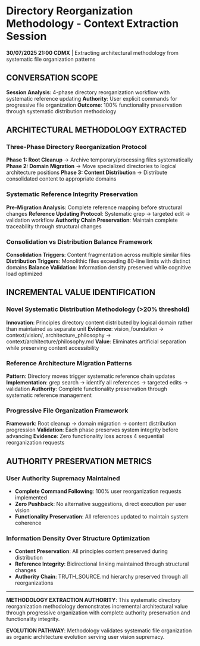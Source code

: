 # Directory Reorganization Methodology - Context Extraction Session

**30/07/2025 21:00 CDMX** | Extracting architectural methodology from systematic file organization patterns

## CONVERSATION SCOPE
**Session Analysis**: 4-phase directory reorganization workflow with systematic reference updating
**Authority**: User explicit commands for progressive file organization
**Outcome**: 100% functionality preservation through systematic distribution methodology

## ARCHITECTURAL METHODOLOGY EXTRACTED

### Three-Phase Directory Reorganization Protocol
**Phase 1: Root Cleanup** → Archive temporary/processing files systematically
**Phase 2: Domain Migration** → Move specialized directories to logical architecture positions
**Phase 3: Content Distribution** → Distribute consolidated content to appropriate domains

### Systematic Reference Integrity Preservation
**Pre-Migration Analysis**: Complete reference mapping before structural changes
**Reference Updating Protocol**: Systematic grep → targeted edit → validation workflow
**Authority Chain Preservation**: Maintain complete traceability through structural changes

### Consolidation vs Distribution Balance Framework
**Consolidation Triggers**: Content fragmentation across multiple similar files
**Distribution Triggers**: Monolithic files exceeding 80-line limits with distinct domains
**Balance Validation**: Information density preserved while cognitive load optimized

## INCREMENTAL VALUE IDENTIFICATION

### Novel Systematic Distribution Methodology (>20% threshold)
**Innovation**: Principles directory content distributed by logical domain rather than maintained as separate unit
**Evidence**: vision_foundation → context/vision/, architecture_philosophy → context/architecture/philosophy.md
**Value**: Eliminates artificial separation while preserving content accessibility

### Reference Architecture Migration Patterns
**Pattern**: Directory moves trigger systematic reference chain updates
**Implementation**: grep search → identify all references → targeted edits → validation
**Authority**: Complete functionality preservation through systematic reference management

### Progressive File Organization Framework  
**Framework**: Root cleanup → domain migration → content distribution progression
**Validation**: Each phase preserves system integrity before advancing
**Evidence**: Zero functionality loss across 4 sequential reorganization requests

## AUTHORITY PRESERVATION METRICS

### User Authority Supremacy Maintained
- **Complete Command Following**: 100% user reorganization requests implemented
- **Zero Pushback**: No alternative suggestions, direct execution per user vision
- **Functionality Preservation**: All references updated to maintain system coherence

### Information Density Over Structure Optimization
- **Content Preservation**: All principles content preserved during distribution
- **Reference Integrity**: Bidirectional linking maintained through structural changes
- **Authority Chain**: TRUTH_SOURCE.md hierarchy preserved through all reorganizations

---

**METHODOLOGY EXTRACTION AUTHORITY**: This systematic directory reorganization methodology demonstrates incremental architectural value through progressive organization with complete authority preservation and functionality integrity.

**EVOLUTION PATHWAY**: Methodology validates systematic file organization as organic architecture evolution serving user vision supremacy.